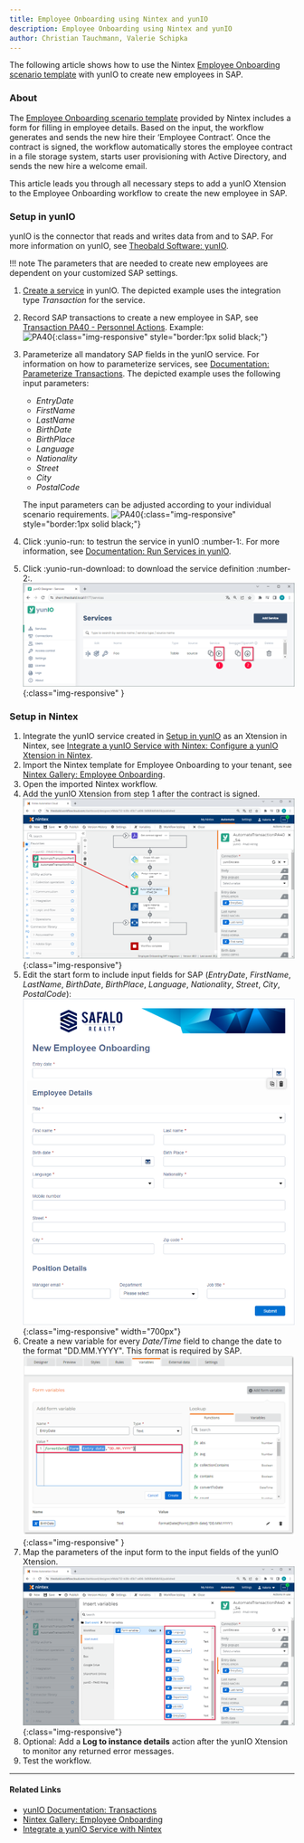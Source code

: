 ```yaml
---
title: Employee Onboarding using Nintex and yunIO
description: Employee Onboarding using Nintex and yunIO
author: Christian Tauchmann, Valerie Schipka
---
```


The following article shows how to use the Nintex [Employee Onboarding scenario template](https://gallery.nintex.com/t/employee-onboarding) with yunIO to create new employees in SAP.<br>


### About

The [Employee Onboarding scenario template](https://gallery.nintex.com/t/employee-onboarding) provided by Nintex includes a form for filling in employee details. 
Based on the input, the workflow generates and sends the new hire their ‘Employee Contract’. 
Once the contract is signed, the workflow automatically stores the employee contract in a file storage system, starts user provisioning with Active Directory, and sends the new hire a welcome email.

This article leads you through all necessary steps to add a yunIO Xtension to the Employee Onboarding workflow to create the new employee in SAP.

### Setup in yunIO

yunIO is the connector that reads and writes data from and to SAP.
For more information on yunIO, see [Theobald Software: yunIO](https://theobald-software.com/en/yunio/).

!!! note
    The parameters that are needed to create new employees are dependent on your customized SAP settings.

1. [Create a service](../getting-started.md/#create-a-service) in yunIO.
The depicted example uses the integration type *Transaction* for the service.
2. Record SAP transactions to create a new employee in SAP, see [Transaction PA40 - Personnel Actions](transaction-pa40.md). Example:<br>
![PA40](../assets/images/yunio/articles/pa40.gif){:class="img-responsive"  style="border:1px solid black;"}
3. Parameterize all mandatory SAP fields in the yunIO service. 
For information on how to parameterize services, see [Documentation: Parameterize Transactions](../documentation/transactions/index.md/#parameterize-transactions).
The depicted example uses the following input parameters:
	- *EntryDate*
	- *FirstName*
	- *LastName*
	- *BirthDate*
	- *BirthPlace*
	- *Language*
	- *Nationality*
	- *Street*
	- *City*
	- *PostalCode*
	
	The input parameters can be adjusted according to your individual scenario requirements.
	![PA40](../assets/images/yunio/articles/pa40-parameters.gif){:class="img-responsive"  style="border:1px solid black;"}
4. Click :yunio-run: to testrun the service in yunIO :number-1:. For more information, see [Documentation: Run Services in yunIO](../documentation/run-services.md/#run-services-in-yunio).
5. Click :yunio-run-download: to download the service definition :number-2:.<br>
![yunio-Services-Function-Download](../assets/images/yunio/articles/yunio-run-services-function-download.png){:class="img-responsive" }

<!---
&bull; Entry Date <br>
&bull; First Name <br>
&bull; Last Name <br>
&bull; Birth Date <br>
&bull; Birth Place <br>
&bull; Language <br>
&bull; Nationality <br>
&bull; Street <br>
&bull; City <br>
&bull; Postal Code <br>
-->

### Setup in Nintex

1. Integrate the yunIO service created in [Setup in yunIO](#setup-in-yunio) as an Xtension in Nintex, see [Integrate a yunIO Service with Nintex: Configure a yunIO Xtension in Nintex](integrate-a-yunio-service-with-nintex.md/#configure-a-yunio-xtension-in-nintex).
2. Import the Nintex template for Employee Onboarding to your tenant, see [Nintex Gallery: Employee Onboarding](https://gallery.nintex.com/t/employee-onboarding).
3. Open the imported Nintex workflow.
4. Add the yunIO Xtension from step 1 after the contract is signed.<br>
![personnel-actions-nintex](../assets/images/yunio/articles/personnel-actions-nintex.png){:class="img-responsive"}
5. Edit the start form to include input fields for SAP (*EntryDate*, *FirstName*, *LastName*, *BirthDate*, *BirthPlace*, *Language*, *Nationality*, *Street*, *City*, *PostalCode*):<br>
![personnel-actions-nintex-form2](../assets/images/yunio/articles/personnel-actions-nintex-form2.png){:class="img-responsive" width="700px"}
6. Create a new variable for every *Date/Time* field to change the date to the format "DD.MM.YYYY". This format is required by SAP.<br>
![personnel-actions-nintex-date](../assets/images/yunio/articles/personnel-actions-nintex-date.png){:class="img-responsive" }
7. Map the parameters of the input form to the input fields of the yunIO Xtension.<br>
![personnel-actions-nintex-parameters](../assets/images/yunio/articles/personnel-actions-nintex-parameters.png){:class="img-responsive"}
8. Optional: Add a **Log to instance details** action after the yunIO Xtension to monitor any returned error messages.
9. Test the workflow.


*****
#### Related Links
- [yunIO Documentation: Transactions](../documentation/transactions/index.md)
- [Nintex Gallery: Employee Onboarding](https://gallery.nintex.com/t/employee-onboarding)
- [Integrate a yunIO Service with Nintex](integrate-a-yunio-service-with-nintex.md)
